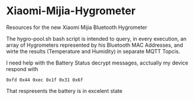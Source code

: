 # Xiaomi-Mijia-Hygrometer
Resources for the new Xiaomi Mijia Bluetooth Hygrometer

The hygro-pool.sh bash script is intended to query, in every execution, an array of Hygrometers represented by his Bluetooth MAC Addresses, and wirte the results (Temperature and Humidity) in separate MQTT Topcis.

I need help with the Battery Status decrypt messages, acctually my device respond with 

```
0xfd 0x44 0xec 0x1f 0x31 0x6f
```

That respresents the battery is in excelent state
